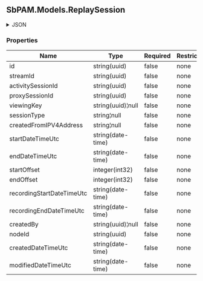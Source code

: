 
<h2 id="tocS_SbPAM.Models.ReplaySession">SbPAM.Models.ReplaySession</h2>

<a id="schemasbpam.models.replaysession"></a>
<a id="schema_SbPAM.Models.ReplaySession"></a>
<a id="tocSsbpam.models.replaysession"></a>
<a id="tocssbpam.models.replaysession"></a>

<details><summary>JSON</summary>


```json
{
  "id": "497f6eca-6276-4993-bfeb-53cbbbba6f08",
  "streamId": "22cb260b-fac8-4ce4-8488-8f1949304300",
  "activitySessionId": "c1c86d56-eacf-4833-87a3-de4e9ac6a574",
  "proxySessionId": "051aae55-c135-4dbb-884f-3eba8672f47b",
  "viewingKey": "b3f10e8a-fc6f-48c3-8bbf-421d4699ba4a",
  "sessionType": "string",
  "createdFromIPV4Address": "string",
  "startDateTimeUtc": "2019-08-24T14:15:22Z",
  "endDateTimeUtc": "2019-08-24T14:15:22Z",
  "startOffset": 0,
  "endOffset": 0,
  "recordingStartDateTimeUtc": "2019-08-24T14:15:22Z",
  "recordingEndDateTimeUtc": "2019-08-24T14:15:22Z",
  "createdBy": "25a02396-1048-48f9-bf93-102d2fb7895e",
  "nodeId": "959356e3-6168-4a92-b4a5-b9d462be6177",
  "createdDateTimeUtc": "2019-08-24T14:15:22Z",
  "modifiedDateTimeUtc": "2019-08-24T14:15:22Z"
}

```


</details>

### Properties

|Name|Type|Required|Restrictions|Description|
|---|---|---|---|---|
|id|string(uuid)|false|none|none|
|streamId|string(uuid)|false|none|none|
|activitySessionId|string(uuid)|false|none|none|
|proxySessionId|string(uuid)|false|none|none|
|viewingKey|string(uuid)¦null|false|none|none|
|sessionType|string¦null|false|none|none|
|createdFromIPV4Address|string¦null|false|none|none|
|startDateTimeUtc|string(date-time)|false|none|none|
|endDateTimeUtc|string(date-time)|false|none|none|
|startOffset|integer(int32)|false|none|none|
|endOffset|integer(int32)|false|none|none|
|recordingStartDateTimeUtc|string(date-time)|false|none|none|
|recordingEndDateTimeUtc|string(date-time)|false|none|none|
|createdBy|string(uuid)¦null|false|none|none|
|nodeId|string(uuid)|false|none|none|
|createdDateTimeUtc|string(date-time)|false|none|none|
|modifiedDateTimeUtc|string(date-time)|false|none|none|


